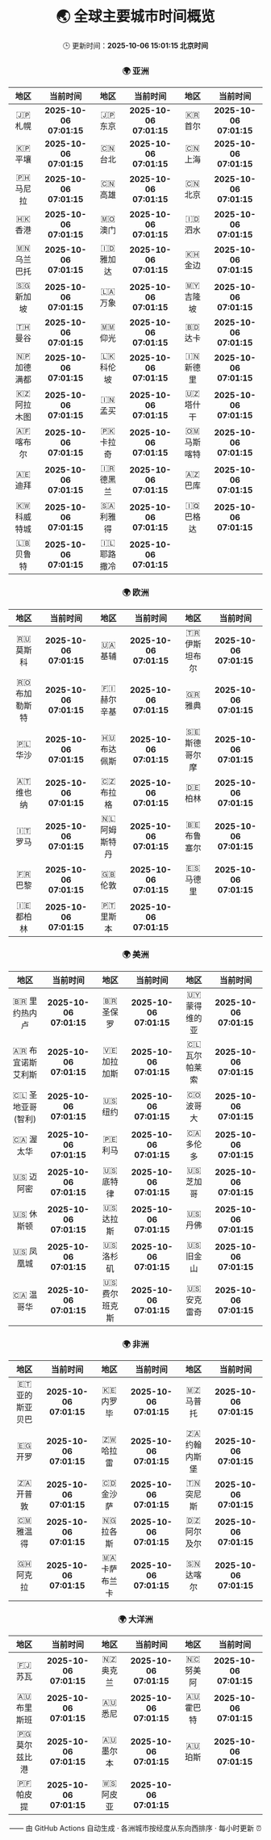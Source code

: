 <!-- GENERATED_BY_GMC_SCRIPT -->
<div align="center">

# 🌏 全球主要城市时间概览

🕒 更新时间：**2025-10-06 15:01:15 北京时间**

### 🌍 亚洲

| 地区 | 当前时间 | 地区 | 当前时间 | 地区 | 当前时间 |
| :--: | :--: | :--: | :--: | :--: | :--: |
| 🇯🇵 札幌 | **2025-10-06 07:01:15** | 🇯🇵 东京 | **2025-10-06 07:01:15** | 🇰🇷 首尔 | **2025-10-06 07:01:15** |
| 🇰🇵 平壤 | **2025-10-06 07:01:15** | 🇨🇳 台北 | **2025-10-06 07:01:15** | 🇨🇳 上海 | **2025-10-06 07:01:15** |
| 🇵🇭 马尼拉 | **2025-10-06 07:01:15** | 🇨🇳 高雄 | **2025-10-06 07:01:15** | 🇨🇳 北京 | **2025-10-06 07:01:15** |
| 🇭🇰 香港 | **2025-10-06 07:01:15** | 🇲🇴 澳门 | **2025-10-06 07:01:15** | 🇮🇩 泗水 | **2025-10-06 07:01:15** |
| 🇲🇳 乌兰巴托 | **2025-10-06 07:01:15** | 🇮🇩 雅加达 | **2025-10-06 07:01:15** | 🇰🇭 金边 | **2025-10-06 07:01:15** |
| 🇸🇬 新加坡 | **2025-10-06 07:01:15** | 🇱🇦 万象 | **2025-10-06 07:01:15** | 🇲🇾 吉隆坡 | **2025-10-06 07:01:15** |
| 🇹🇭 曼谷 | **2025-10-06 07:01:15** | 🇲🇲 仰光 | **2025-10-06 07:01:15** | 🇧🇩 达卡 | **2025-10-06 07:01:15** |
| 🇳🇵 加德满都 | **2025-10-06 07:01:15** | 🇱🇰 科伦坡 | **2025-10-06 07:01:15** | 🇮🇳 新德里 | **2025-10-06 07:01:15** |
| 🇰🇿 阿拉木图 | **2025-10-06 07:01:15** | 🇮🇳 孟买 | **2025-10-06 07:01:15** | 🇺🇿 塔什干 | **2025-10-06 07:01:15** |
| 🇦🇫 喀布尔 | **2025-10-06 07:01:15** | 🇵🇰 卡拉奇 | **2025-10-06 07:01:15** | 🇴🇲 马斯喀特 | **2025-10-06 07:01:15** |
| 🇦🇪 迪拜 | **2025-10-06 07:01:15** | 🇮🇷 德黑兰 | **2025-10-06 07:01:15** | 🇦🇿 巴库 | **2025-10-06 07:01:15** |
| 🇰🇼 科威特城 | **2025-10-06 07:01:15** | 🇸🇦 利雅得 | **2025-10-06 07:01:15** | 🇮🇶 巴格达 | **2025-10-06 07:01:15** |
| 🇱🇧 贝鲁特 | **2025-10-06 07:01:15** | 🇮🇱 耶路撒冷 | **2025-10-06 07:01:15** |   |   |

### 🌍 欧洲

| 地区 | 当前时间 | 地区 | 当前时间 | 地区 | 当前时间 |
| :--: | :--: | :--: | :--: | :--: | :--: |
| 🇷🇺 莫斯科 | **2025-10-06 07:01:15** | 🇺🇦 基辅 | **2025-10-06 07:01:15** | 🇹🇷 伊斯坦布尔 | **2025-10-06 07:01:15** |
| 🇷🇴 布加勒斯特 | **2025-10-06 07:01:15** | 🇫🇮 赫尔辛基 | **2025-10-06 07:01:15** | 🇬🇷 雅典 | **2025-10-06 07:01:15** |
| 🇵🇱 华沙 | **2025-10-06 07:01:15** | 🇭🇺 布达佩斯 | **2025-10-06 07:01:15** | 🇸🇪 斯德哥尔摩 | **2025-10-06 07:01:15** |
| 🇦🇹 维也纳 | **2025-10-06 07:01:15** | 🇨🇿 布拉格 | **2025-10-06 07:01:15** | 🇩🇪 柏林 | **2025-10-06 07:01:15** |
| 🇮🇹 罗马 | **2025-10-06 07:01:15** | 🇳🇱 阿姆斯特丹 | **2025-10-06 07:01:15** | 🇧🇪 布鲁塞尔 | **2025-10-06 07:01:15** |
| 🇫🇷 巴黎 | **2025-10-06 07:01:15** | 🇬🇧 伦敦 | **2025-10-06 07:01:15** | 🇪🇸 马德里 | **2025-10-06 07:01:15** |
| 🇮🇪 都柏林 | **2025-10-06 07:01:15** | 🇵🇹 里斯本 | **2025-10-06 07:01:15** |   |   |

### 🌍 美洲

| 地区 | 当前时间 | 地区 | 当前时间 | 地区 | 当前时间 |
| :--: | :--: | :--: | :--: | :--: | :--: |
| 🇧🇷 里约热内卢 | **2025-10-06 07:01:15** | 🇧🇷 圣保罗 | **2025-10-06 07:01:15** | 🇺🇾 蒙得维的亚 | **2025-10-06 07:01:15** |
| 🇦🇷 布宜诺斯艾利斯 | **2025-10-06 07:01:15** | 🇻🇪 加拉加斯 | **2025-10-06 07:01:15** | 🇨🇱 瓦尔帕莱索 | **2025-10-06 07:01:15** |
| 🇨🇱 圣地亚哥(智利) | **2025-10-06 07:01:15** | 🇺🇸 纽约 | **2025-10-06 07:01:15** | 🇨🇴 波哥大 | **2025-10-06 07:01:15** |
| 🇨🇦 渥太华 | **2025-10-06 07:01:15** | 🇵🇪 利马 | **2025-10-06 07:01:15** | 🇨🇦 多伦多 | **2025-10-06 07:01:15** |
| 🇺🇸 迈阿密 | **2025-10-06 07:01:15** | 🇺🇸 底特律 | **2025-10-06 07:01:15** | 🇺🇸 芝加哥 | **2025-10-06 07:01:15** |
| 🇺🇸 休斯顿 | **2025-10-06 07:01:15** | 🇺🇸 达拉斯 | **2025-10-06 07:01:15** | 🇺🇸 丹佛 | **2025-10-06 07:01:15** |
| 🇺🇸 凤凰城 | **2025-10-06 07:01:15** | 🇺🇸 洛杉矶 | **2025-10-06 07:01:15** | 🇺🇸 旧金山 | **2025-10-06 07:01:15** |
| 🇨🇦 温哥华 | **2025-10-06 07:01:15** | 🇺🇸 费尔班克斯 | **2025-10-06 07:01:15** | 🇺🇸 安克雷奇 | **2025-10-06 07:01:15** |

### 🌍 非洲

| 地区 | 当前时间 | 地区 | 当前时间 | 地区 | 当前时间 |
| :--: | :--: | :--: | :--: | :--: | :--: |
| 🇪🇹 亚的斯亚贝巴 | **2025-10-06 07:01:15** | 🇰🇪 内罗毕 | **2025-10-06 07:01:15** | 🇲🇿 马普托 | **2025-10-06 07:01:15** |
| 🇪🇬 开罗 | **2025-10-06 07:01:15** | 🇿🇼 哈拉雷 | **2025-10-06 07:01:15** | 🇿🇦 约翰内斯堡 | **2025-10-06 07:01:15** |
| 🇿🇦 开普敦 | **2025-10-06 07:01:15** | 🇨🇩 金沙萨 | **2025-10-06 07:01:15** | 🇹🇳 突尼斯 | **2025-10-06 07:01:15** |
| 🇨🇲 雅温得 | **2025-10-06 07:01:15** | 🇳🇬 拉各斯 | **2025-10-06 07:01:15** | 🇩🇿 阿尔及尔 | **2025-10-06 07:01:15** |
| 🇬🇭 阿克拉 | **2025-10-06 07:01:15** | 🇲🇦 卡萨布兰卡 | **2025-10-06 07:01:15** | 🇸🇳 达喀尔 | **2025-10-06 07:01:15** |

### 🌍 大洋洲

| 地区 | 当前时间 | 地区 | 当前时间 | 地区 | 当前时间 |
| :--: | :--: | :--: | :--: | :--: | :--: |
| 🇫🇯 苏瓦 | **2025-10-06 07:01:15** | 🇳🇿 奥克兰 | **2025-10-06 07:01:15** | 🇳🇨 努美阿 | **2025-10-06 07:01:15** |
| 🇦🇺 布里斯班 | **2025-10-06 07:01:15** | 🇦🇺 悉尼 | **2025-10-06 07:01:15** | 🇦🇺 霍巴特 | **2025-10-06 07:01:15** |
| 🇵🇬 莫尔兹比港 | **2025-10-06 07:01:15** | 🇦🇺 墨尔本 | **2025-10-06 07:01:15** | 🇦🇺 珀斯 | **2025-10-06 07:01:15** |
| 🇵🇫 帕皮提 | **2025-10-06 07:01:15** | 🇼🇸 阿皮亚 | **2025-10-06 07:01:15** |   |   |

—— 由 GitHub Actions 自动生成 · 各洲城市按经度从东向西排序 · 每小时更新 ⏰

</div>
